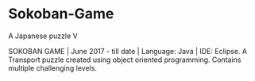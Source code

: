 # Sokoban-Game
A Japanese puzzle V

SOKOBAN GAME | June 2017 - till date | Language: Java | IDE: Eclipse.
A Transport puzzle created using object oriented programming.
Contains multiple challenging levels.
